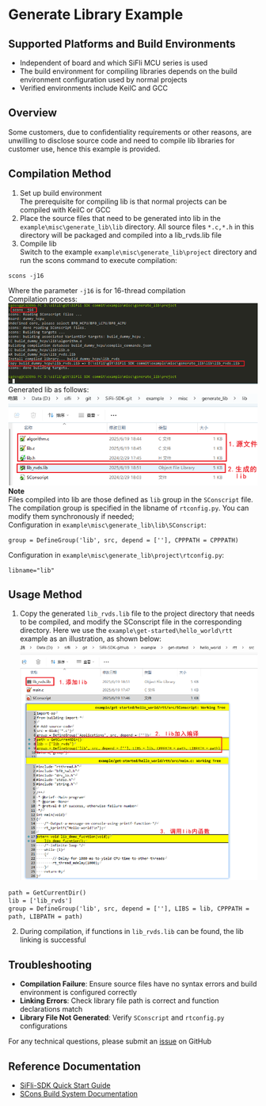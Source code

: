 # Generate Library Example

## Supported Platforms and Build Environments
<!-- Which boards and chip platforms are supported -->
- Independent of board and which SiFli MCU series is used
- The build environment for compiling libraries depends on the build environment configuration used by normal projects
- Verified environments include KeilC and GCC

## Overview
Some customers, due to confidentiality requirements or other reasons, are unwilling to disclose source code and need to compile lib libraries for customer use, hence this example is provided.

## Compilation Method
1. Set up build environment<br>
The prerequisite for compiling lib is that normal projects can be compiled with KeilC or GCC<br>
2. Place the source files that need to be generated into lib in the `example\misc\generate_lib\lib` directory.
All source files `*.c,*.h` in this directory will be packaged and compiled into a lib_rvds.lib file
3. Compile lib<br>
Switch to the example `example\misc\generate_lib\project` directory and run the scons command to execute compilation:<br>
```
scons -j16
```
Where the parameter `-j16` is for 16-thread compilation <br>
Compilation process:<br>
![alt text](./assert/lib001.png)<br>
Generated lib as follows:<br>
![alt text](./assert/lib002.png)<br>
**Note**<br>
Files compiled into lib are those defined as `lib` group in the `SConscript` file. The compilation group is specified in the libname of `rtconfig.py`. You can modify them synchronously if needed;<br>
Configuration in `example\misc\generate_lib\lib\SConscript`:<br>
```
group = DefineGroup('lib', src, depend = [''], CPPPATH = CPPPATH)
```
Configuration in `example\misc\generate_lib\project\rtconfig.py`:<br>
```
libname="lib"
```
## Usage Method
1. Copy the generated `lib_rvds.lib` file to the project directory that needs to be compiled, and modify the SConscript file in the corresponding directory. Here we use the `example\get-started\hello_world\rtt` example as an illustration, as shown below:<br>
![alt text](./assert/lib003.png)<br>
```
path = GetCurrentDir()
lib = ['lib_rvds']
group = DefineGroup('lib', src, depend = [''], LIBS = lib, CPPPATH = path, LIBPATH = path)
```
2. During compilation, if functions in `lib_rvds.lib` can be found, the lib linking is successful<br>

## Troubleshooting

- **Compilation Failure**: Ensure source files have no syntax errors and build environment is configured correctly
- **Linking Errors**: Check library file path is correct and function declarations match
- **Library File Not Generated**: Verify `SConscript` and `rtconfig.py` configurations

For any technical questions, please submit an [issue](https://github.com/OpenSiFli/SiFli-SDK/issues) on GitHub

## Reference Documentation

- [SiFli-SDK Quick Start Guide](https://docs.sifli.com/projects/sdk/latest/sf32lb52x/quickstart/index.html)
- [SCons Build System Documentation](https://scons.org/documentation.html)